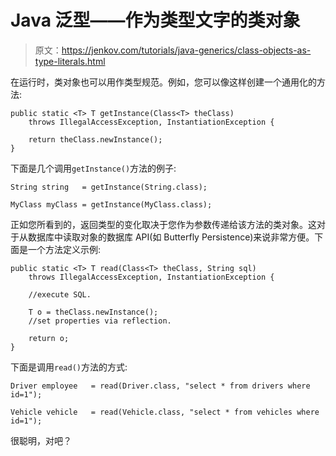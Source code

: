 # Java 泛型——作为类型文字的类对象

> 原文：<https://jenkov.com/tutorials/java-generics/class-objects-as-type-literals.html>

在运行时，类对象也可以用作类型规范。例如，您可以像这样创建一个通用化的方法:

```
public static <T> T getInstance(Class<T> theClass)
    throws IllegalAccessException, InstantiationException {

    return theClass.newInstance();
}

```

下面是几个调用`getInstance()`方法的例子:

```
String string   = getInstance(String.class);

MyClass myClass = getInstance(MyClass.class);

```

正如您所看到的，返回类型的变化取决于您作为参数传递给该方法的类对象。这对于从数据库中读取对象的数据库 API(如 Butterfly Persistence)来说非常方便。下面是一个方法定义示例:

```
public static <T> T read(Class<T> theClass, String sql)
    throws IllegalAccessException, InstantiationException {

    //execute SQL.

    T o = theClass.newInstance();
    //set properties via reflection.

    return o;
}

```

下面是调用`read()`方法的方式:

```
Driver employee   = read(Driver.class, "select * from drivers where id=1");

Vehicle vehicle   = read(Vehicle.class, "select * from vehicles where id=1");

```

很聪明，对吧？